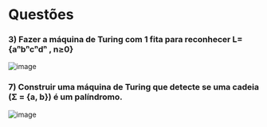 # Questões
### 3) Fazer a máquina de Turing com 1 fita para reconhecer L={aⁿbⁿcⁿdⁿ , n≥0}
![image](https://github.com/user-attachments/assets/f30d6288-64ec-4f94-a254-37536ab69e49)

### 7) Construir uma máquina de Turing que detecte se uma cadeia (Σ = {a, b}) é um palíndromo.
![image](https://github.com/user-attachments/assets/ba60be9b-4739-4044-9c28-8d43931aeb62)
